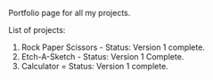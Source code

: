 Portfolio page for all my projects.

List of projects:
1. Rock Paper Scissors - Status: Version 1 complete.
2. Etch-A-Sketch - Status: Version 1 Complete.
3. Calculator = Status: Version 1 complete.
